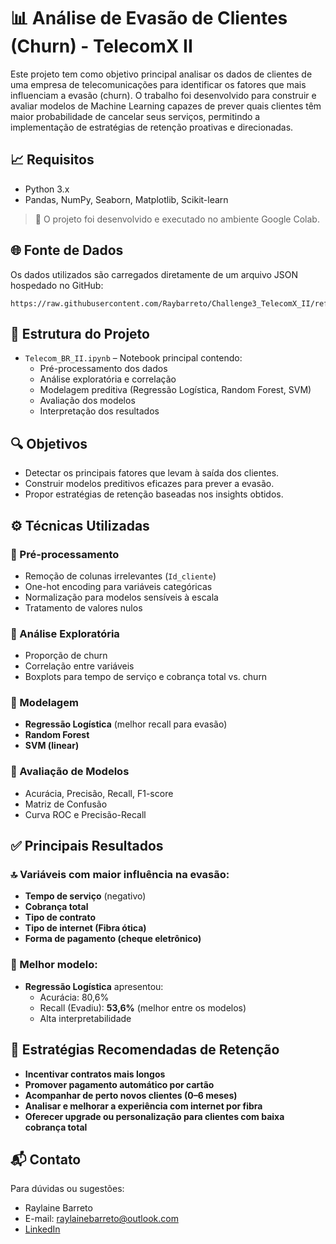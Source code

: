 # 📊 Análise de Evasão de Clientes (Churn) - TelecomX II

Este projeto tem como objetivo principal analisar os dados de clientes de uma empresa de telecomunicações para identificar os fatores que mais influenciam a evasão (churn). O trabalho foi desenvolvido para construir e avaliar modelos de Machine Learning capazes de prever quais clientes têm maior probabilidade de cancelar seus serviços, permitindo a implementação de estratégias de retenção proativas e direcionadas.

## 📈 Requisitos

- Python 3.x
- Pandas, NumPy, Seaborn, Matplotlib, Scikit-learn

> 📌 O projeto foi desenvolvido e executado no ambiente Google Colab.

## 🌐 Fonte de Dados
Os dados utilizados são carregados diretamente de um arquivo JSON hospedado no GitHub:

```
https://raw.githubusercontent.com/Raybarreto/Challenge3_TelecomX_II/refs/heads/main/dados_tratados.csv
```

## 📁 Estrutura do Projeto

- `Telecom_BR_II.ipynb` – Notebook principal contendo:
  - Pré-processamento dos dados
  - Análise exploratória e correlação
  - Modelagem preditiva (Regressão Logística, Random Forest, SVM)
  - Avaliação dos modelos
  - Interpretação dos resultados

## 🔍 Objetivos

- Detectar os principais fatores que levam à saída dos clientes.
- Construir modelos preditivos eficazes para prever a evasão.
- Propor estratégias de retenção baseadas nos insights obtidos.

## ⚙️ Técnicas Utilizadas

### 📌 Pré-processamento
- Remoção de colunas irrelevantes (`Id_cliente`)
- One-hot encoding para variáveis categóricas
- Normalização para modelos sensíveis à escala
- Tratamento de valores nulos

### 📌 Análise Exploratória
- Proporção de churn
- Correlação entre variáveis
- Boxplots para tempo de serviço e cobrança total vs. churn

### 📌 Modelagem
- **Regressão Logística** (melhor recall para evasão)
- **Random Forest**
- **SVM (linear)**

### 📌 Avaliação de Modelos
- Acurácia, Precisão, Recall, F1-score
- Matriz de Confusão
- Curva ROC e Precisão-Recall

## ✅ Principais Resultados

### 🔝 Variáveis com maior influência na evasão:
- **Tempo de serviço** (negativo)
- **Cobrança total**
- **Tipo de contrato**
- **Tipo de internet (Fibra ótica)**
- **Forma de pagamento (cheque eletrônico)**

### 🧠 Melhor modelo:
- **Regressão Logística** apresentou:
  - Acurácia: 80,6%
  - Recall (Evadiu): **53,6%** (melhor entre os modelos)
  - Alta interpretabilidade

## 🎯 Estratégias Recomendadas de Retenção

- **Incentivar contratos mais longos**
- **Promover pagamento automático por cartão**
- **Acompanhar de perto novos clientes (0–6 meses)**
- **Analisar e melhorar a experiência com internet por fibra**
- **Oferecer upgrade ou personalização para clientes com baixa cobrança total**


## 📬 Contato
Para dúvidas ou sugestões:
- Raylaine Barreto
- E-mail: raylainebarreto@outlook.com
- [LinkedIn](https://www.linkedin.com/in/raylaine-barreto)


